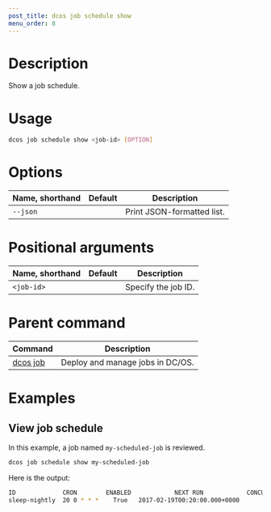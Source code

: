 ```yaml
---
post_title: dcos job schedule show
menu_order: 8
---
```

    
# Description
Show a job schedule.

# Usage

```bash
dcos job schedule show <job-id> [OPTION]
```

# Options

| Name, shorthand | Default | Description |
|---------|-------------|-------------|
| `--json`   |             |  Print JSON-formatted list. |

# Positional arguments

| Name, shorthand | Default | Description |
|---------|-------------|-------------|
| `<job-id>`   |             |  Specify the job ID. |

# Parent command

| Command | Description |
|---------|-------------|
| [dcos job](/docs/1.9/cli/command-reference/dcos-job/) |  Deploy and manage jobs in DC/OS. |

# Examples

## View job schedule

In this example, a job named `my-scheduled-job` is reviewed.

```bash
dcos job schedule show my-scheduled-job
```
   
Here is the output:
     
```bash
ID             CRON        ENABLED            NEXT RUN            CONCURRENCY POLICY  
sleep-nightly  20 0 * * *    True   2017-02-19T00:20:00.000+0000        ALLOW
```